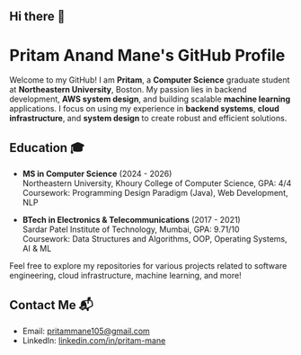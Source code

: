 ## Hi there 👋

# Pritam Anand Mane's GitHub Profile

Welcome to my GitHub! I am **Pritam**, a **Computer Science** graduate student at **Northeastern University**, Boston. My passion lies in backend development, **AWS system design**, and building scalable **machine learning** applications. I focus on using my experience in **backend systems**, **cloud infrastructure**, and **system design** to create robust and efficient solutions.

## **Education** 🎓  
- **MS in Computer Science** (2024 - 2026)  
  Northeastern University, Khoury College of Computer Science, GPA: 4/4  
  Coursework: Programming Design Paradigm (Java), Web Development, NLP  

- **BTech in Electronics & Telecommunications** (2017 - 2021)  
  Sardar Patel Institute of Technology, Mumbai, GPA: 9.71/10  
  Coursework: Data Structures and Algorithms, OOP, Operating Systems, AI & ML

Feel free to explore my repositories for various projects related to software engineering, cloud infrastructure, machine learning, and more!

## **Contact Me** 📬  
- Email: [pritammane105@gmail.com](mailto:pritammane105@gmail.com)
- LinkedIn: [linkedin.com/in/pritam-mane](http://linkedin.com/in/pritam-mane)  


<!--
**pritam105/pritam105** is a ✨ _special_ ✨ repository because its `README.md` (this file) appears on your GitHub profile.

Here are some ideas to get you started:

- 🔭 I’m currently working on ...
- 🌱 I’m currently learning ...
- 👯 I’m looking to collaborate on ...
- 🤔 I’m looking for help with ...
- 💬 Ask me about ...
- 📫 How to reach me: ...
- 😄 Pronouns: ...
- ⚡ Fun fact: ...
-->
